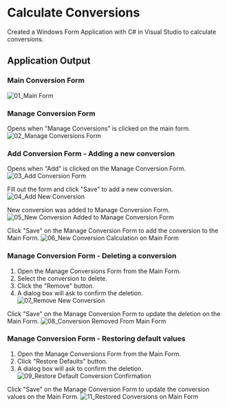 # Calculate Conversions
Created a Windows Form Application with C# in Visual Studio to calculate conversions.

## Application Output
### Main Conversion Form
![01_Main Form](https://github.com/sidneyshafer/calculate-conversions/assets/66838571/d639c44e-aeaf-4c09-b71d-04a577ac93d0)

### Manage Conversion Form
Opens when "Manage Conversions" is clicked on the main form.
![02_Manage Conversions Form](https://github.com/sidneyshafer/calculate-conversions/assets/66838571/f2134bf4-dbfd-41b1-a04a-2903cec799a2)

### Add Conversion Form - Adding a new conversion
Opens when "Add" is clicked on the Manage Conversion Form.
![03_Add Conversion Form](https://github.com/sidneyshafer/calculate-conversions/assets/66838571/2f094dbc-715f-4065-a88b-aefd4ed42e3e)

Fill out the form and click "Save" to add a new conversion.
![04_Add New Conversion](https://github.com/sidneyshafer/calculate-conversions/assets/66838571/9508137f-3532-43ec-9311-035191d346e6)

New conversion was added to Manage Conversion Form.
![05_New Conversion Added to Manage Conversion Form](https://github.com/sidneyshafer/calculate-conversions/assets/66838571/44ebb211-4979-4b01-9fa2-826d8ceec12b)

Click "Save" on the Manage Conversion Form to add the conversion to the Main Form.
![06_New Conversion Calculation on Main Form](https://github.com/sidneyshafer/calculate-conversions/assets/66838571/028718d0-0b0f-4c71-9692-74d7f6871784)

### Manage Conversion Form - Deleting a conversion
1. Open the Manage Conversions Form from the Main Form.
2. Select the conversion to delete.
3. Click the "Remove" button.
4. A dialog box will ask to confirm the deletion.
![07_Remove New Conversion](https://github.com/sidneyshafer/calculate-conversions/assets/66838571/91bae087-cb27-4beb-a7b1-3739617d9002)

Click "Save" on the Manage Conversion Form to update the deletion on the Main Form.
![08_Conversion Removed From Main Form](https://github.com/sidneyshafer/calculate-conversions/assets/66838571/d565e395-1fe1-4ff5-83f7-cbd2a848f7f5)

### Manage Conversion Form - Restoring default values
1. Open the Manage Conversions Form from the Main Form.
2. Click "Restore Defaults" button.
3. A dialog box will ask to confirm the deletion.
![09_Restore Default Conversion Confirmation](https://github.com/sidneyshafer/calculate-conversions/assets/66838571/96a4ac5b-6255-4f10-baef-6f58b443d4b6)

Click "Save" on the Manage Conversion Form to update the conversion values on the Main Form.
![11_Restored Conversions on Main Form](https://github.com/sidneyshafer/calculate-conversions/assets/66838571/97beff69-2472-480d-9a52-9fa3f788b9d3)
